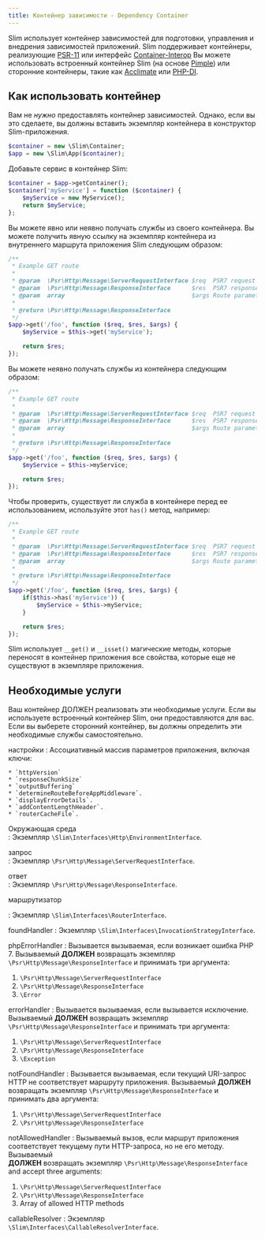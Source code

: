 ```yaml
---
title: Контейнер зависимости - Dependency Container
---
```


Slim использует контейнер зависимостей для подготовки, управления и внедрения зависимостей приложений. 
Slim поддерживает контейнеры, реализующие [PSR-11](http://www.php-fig.org/psr/psr-11/) или интерфейс 
[Container-Interop](https://github.com/container-interop/container-interop)  Вы можете использовать встроенный 
контейнер Slim (на основе [Pimple](http://pimple.sensiolabs.org/))
или сторонние контейнеры, такие как [Acclimate](https://github.com/jeremeamia/acclimate-container)
или [PHP-DI](http://php-di.org/doc/frameworks/slim.html).

## Как использовать контейнер

Вам не _нужно_ предоставлять контейнер зависимостей. Однако, если вы это сделаете, вы должны вставить 
экземпляр контейнера в конструктор Slim-приложения.

```php
$container = new \Slim\Container;
$app = new \Slim\App($container);
```

Добавьте сервис в контейнер Slim:

```php
$container = $app->getContainer();
$container['myService'] = function ($container) {
    $myService = new MyService();
    return $myService;
};
```

Вы можете явно или неявно получать службы из своего контейнера. Вы можете получить 
явную ссылку на экземпляр контейнера из внутреннего маршрута приложения Slim следующим образом:

```php
/**
 * Example GET route
 *
 * @param  \Psr\Http\Message\ServerRequestInterface $req  PSR7 request
 * @param  \Psr\Http\Message\ResponseInterface      $res  PSR7 response
 * @param  array                                    $args Route parameters
 *
 * @return \Psr\Http\Message\ResponseInterface
 */
$app->get('/foo', function ($req, $res, $args) {
    $myService = $this->get('myService');

    return $res;
});
```

Вы можете неявно получать службы из контейнера следующим образом:

```php
/**
 * Example GET route
 *
 * @param  \Psr\Http\Message\ServerRequestInterface $req  PSR7 request
 * @param  \Psr\Http\Message\ResponseInterface      $res  PSR7 response
 * @param  array                                    $args Route parameters
 *
 * @return \Psr\Http\Message\ResponseInterface
 */
$app->get('/foo', function ($req, $res, $args) {
    $myService = $this->myService;

    return $res;
});
```

Чтобы проверить, существует ли служба в контейнере перед ее использованием, используйте этот `has()` метод, например:

```php
/**
 * Example GET route
 *
 * @param  \Psr\Http\Message\ServerRequestInterface $req  PSR7 request
 * @param  \Psr\Http\Message\ResponseInterface      $res  PSR7 response
 * @param  array                                    $args Route parameters
 *
 * @return \Psr\Http\Message\ResponseInterface
 */
$app->get('/foo', function ($req, $res, $args) {
    if($this->has('myService')) {
        $myService = $this->myService;
    }

    return $res;
});
```


Slim использует `__get()` и `__isset()` магические методы, которые переносят в контейнер 
приложения все свойства, которые еще не существуют в экземпляре приложения.

## Необходимые услуги

Ваш контейнер ДОЛЖЕН реализовать эти необходимые услуги. Если вы используете встроенный контейнер Slim, 
они предоставляются для вас. Если вы выберете сторонний контейнер, вы должны определить эти необходимые 
службы самостоятельно.

настройки
:   Ассоциативный массив параметров приложения, включая ключи:
    
    * `httpVersion`
    * `responseChunkSize`
    * `outputBuffering`
    * `determineRouteBeforeAppMiddleware`.
    * `displayErrorDetails`.
    * `addContentLengthHeader`.
    * `routerCacheFile`.

Окружающая среда    
:   Экземпляр `\Slim\Interfaces\Http\EnvironmentInterface`.

запрос    
:   Экземпляр `\Psr\Http\Message\ServerRequestInterface`.

ответ    
:   Экземпляр `\Psr\Http\Message\ResponseInterface`.  


маршрутизатор

:   Экземпляр `\Slim\Interfaces\RouterInterface`.

foundHandler
:   Экземпляр `\Slim\Interfaces\InvocationStrategyInterface`.

phpErrorHandler
:   Вызывается вызываемая, если возникает ошибка PHP 7. Вызываемый **ДОЛЖЕН** возвращать экземпляр  
`\Psr\Http\Message\ResponseInterface` и принимать три аргумента:

1. `\Psr\Http\Message\ServerRequestInterface`
2. `\Psr\Http\Message\ResponseInterface`
3. `\Error`

errorHandler
:   Вызывается вызываемая, если вызывается исключение. Вызываемый **ДОЛЖЕН** возвращать экземпляр  
`\Psr\Http\Message\ResponseInterface` и принимать три аргумента:

1. `\Psr\Http\Message\ServerRequestInterface`
2. `\Psr\Http\Message\ResponseInterface`
3. `\Exception`

notFoundHandler
:   Вызывается вызываемая, если текущий URI-запрос HTTP не соответствует маршруту приложения. Вызываемый 
**ДОЛЖЕН** возвращать экземпляр `\Psr\Http\Message\ResponseInterface` и принимать два аргумента:

1. `\Psr\Http\Message\ServerRequestInterface`
2. `\Psr\Http\Message\ResponseInterface`

notAllowedHandler
:   Вызываемый вызов, если маршрут приложения соответствует текущему пути HTTP-запроса, но не его методу. Вызываемый  
**ДОЛЖЕН** возвращать экземпляр `\Psr\Http\Message\ResponseInterface` and accept three arguments:

1. `\Psr\Http\Message\ServerRequestInterface`
2. `\Psr\Http\Message\ResponseInterface`
3. Array of allowed HTTP methods

callableResolver
:   Экземпляр `\Slim\Interfaces\CallableResolverInterface`.
